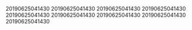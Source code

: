 20190625041430
20190625041430
20190625041430
20190625041430
20190625041430
20190625041430
20190625041430
20190625041430
20190625041430
